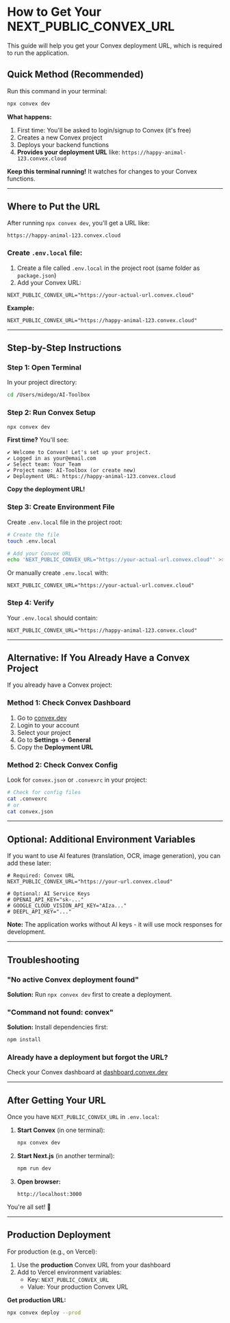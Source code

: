 # How to Get Your NEXT_PUBLIC_CONVEX_URL

This guide will help you get your Convex deployment URL, which is required to run the application.

## Quick Method (Recommended)

Run this command in your terminal:

```bash
npx convex dev
```

**What happens:**
1. First time: You'll be asked to login/signup to Convex (it's free)
2. Creates a new Convex project
3. Deploys your backend functions
4. **Provides your deployment URL** like: `https://happy-animal-123.convex.cloud`

**Keep this terminal running!** It watches for changes to your Convex functions.

---

## Where to Put the URL

After running `npx convex dev`, you'll get a URL like:
```
https://happy-animal-123.convex.cloud
```

### Create `.env.local` file:

1. Create a file called `.env.local` in the project root (same folder as `package.json`)
2. Add your Convex URL:

```env
NEXT_PUBLIC_CONVEX_URL="https://your-actual-url.convex.cloud"
```

**Example:**
```env
NEXT_PUBLIC_CONVEX_URL="https://happy-animal-123.convex.cloud"
```

---

## Step-by-Step Instructions

### Step 1: Open Terminal

In your project directory:
```bash
cd /Users/midego/AI-Toolbox
```

### Step 2: Run Convex Setup

```bash
npx convex dev
```

**First time?** You'll see:
```
✔ Welcome to Convex! Let's set up your project.
✔ Logged in as your@email.com
✔ Select team: Your Team
✔ Project name: AI-Toolbox (or create new)
✔ Deployment URL: https://happy-animal-123.convex.cloud
```

**Copy the deployment URL!**

### Step 3: Create Environment File

Create `.env.local` file in the project root:

```bash
# Create the file
touch .env.local

# Add your Convex URL
echo 'NEXT_PUBLIC_CONVEX_URL="https://your-actual-url.convex.cloud"' >> .env.local
```

Or manually create `.env.local` with:
```env
NEXT_PUBLIC_CONVEX_URL="https://your-actual-url.convex.cloud"
```

### Step 4: Verify

Your `.env.local` should contain:
```env
NEXT_PUBLIC_CONVEX_URL="https://happy-animal-123.convex.cloud"
```

---

## Alternative: If You Already Have a Convex Project

If you already have a Convex project:

### Method 1: Check Convex Dashboard

1. Go to [convex.dev](https://convex.dev)
2. Login to your account
3. Select your project
4. Go to **Settings** → **General**
5. Copy the **Deployment URL**

### Method 2: Check Convex Config

Look for `convex.json` or `.convexrc` in your project:

```bash
# Check for config files
cat .convexrc
# or
cat convex.json
```

---

## Optional: Additional Environment Variables

If you want to use AI features (translation, OCR, image generation), you can add these later:

```env
# Required: Convex URL
NEXT_PUBLIC_CONVEX_URL="https://your-url.convex.cloud"

# Optional: AI Service Keys
# OPENAI_API_KEY="sk-..."
# GOOGLE_CLOUD_VISION_API_KEY="AIza..."
# DEEPL_API_KEY="..."
```

**Note:** The application works without AI keys - it will use mock responses for development.

---

## Troubleshooting

### "No active Convex deployment found"

**Solution:** Run `npx convex dev` first to create a deployment.

### "Command not found: convex"

**Solution:** Install dependencies first:
```bash
npm install
```

### Already have a deployment but forgot the URL?

Check your Convex dashboard at [dashboard.convex.dev](https://dashboard.convex.dev)

---

## After Getting Your URL

Once you have `NEXT_PUBLIC_CONVEX_URL` in `.env.local`:

1. **Start Convex** (in one terminal):
   ```bash
   npx convex dev
   ```

2. **Start Next.js** (in another terminal):
   ```bash
   npm run dev
   ```

3. **Open browser:**
   ```
   http://localhost:3000
   ```

You're all set! 🎉

---

## Production Deployment

For production (e.g., on Vercel):

1. Use the **production** Convex URL from your dashboard
2. Add to Vercel environment variables:
   - Key: `NEXT_PUBLIC_CONVEX_URL`
   - Value: Your production Convex URL

**Get production URL:**
```bash
npx convex deploy --prod
```

